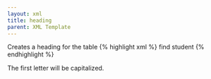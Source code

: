 ```yaml
---
layout: xml
title: heading
parent: XML Template
---
```

Creates a heading for the table
{% highlight xml %}
    <table>
        <heading>find student</heading>
{% endhighlight %}

The first letter will be capitalized.
